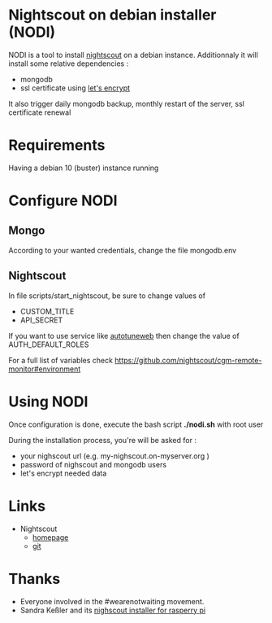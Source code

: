 # Nightscout on debian installer (NODI)
NODI is a tool to install [nightscout](https://github.com/nightscout/cgm-remote-monitor) on a debian instance.
Additionnaly it will install some relative dependencies :
  * mongodb
  * ssl certificate using [let's encrypt](https://letsencrypt.org/)

It also trigger daily mongodb backup, monthly restart of the server, ssl certificate renewal


# Requirements
Having a debian 10 (buster) instance running

# Configure NODI
## Mongo
According to your wanted credentials, change the file  mongodb.env

## Nightscout
In file scripts/start_nightscout, be sure to change values of 
  * CUSTOM_TITLE
  * API_SECRET

If you want to use service like [autotuneweb](https://autotuneweb.azurewebsites.net/) then change the value of AUTH_DEFAULT_ROLES

For a full list of variables check https://github.com/nightscout/cgm-remote-monitor#environment

# Using NODI
Once configuration is done, execute the bash script __./nodi.sh__ with root user

During the installation process, you're will be asked for :
  * your nighscout url (e.g. my-nighscout.on-myserver.org )
  * password of nighscout and mongodb users
  * let's encrypt needed data

# Links
  * Nightscout
    * [homepage](https://www.nightscoutfoundation.org/)
    * [git](https://github.com/nightscout/cgm-remote-monitor)

# Thanks
  * Everyone involved in the #wearenotwaiting movement.
  * Sandra Keßler and its [nighscout installer for rasperry pi](https://github.com/SandraK82/deploy-ns-local-raspi)
